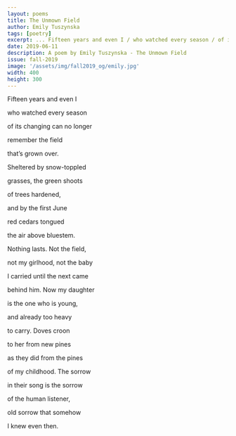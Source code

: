 ```yaml
---
layout: poems
title: The Unmown Field
author: Emily Tuszynska
tags: [poetry]
excerpt: ... Fifteen years and even I / who watched every season / of its changing can no longer / remember the field ...
date: 2019-06-11
description: A poem by Emily Tuszynska - The Unmown Field
issue: fall-2019
image: '/assets/img/fall2019_og/emily.jpg'
width: 400
height: 300
---
```


<div class="stanza">
  <p class="poemline">Fifteen years and even I</p>
  <p class="poemline">who watched every season</p>
  <p class="poemline">of its changing can no longer</p>
  <p class="poemline">remember the field</p>
  <p class="poemline">that’s grown over.</p>
  <p class="poemline">Sheltered by snow-toppled</p>
  <p class="poemline">grasses, the green shoots</p>
  <p class="poemline">of trees hardened,</p>
  <p class="poemline">and by the first June</p>
  <p class="poemline">red cedars tongued</p>
  <p class="poemline">the air above bluestem.</p>
  <p class="poemline">Nothing lasts. Not the field,</p>
  <p class="poemline">not my girlhood, not the baby</p>
  <p class="poemline">I carried until the next came</p>
  <p class="poemline">behind him. Now my daughter</p>
  <p class="poemline">is the one who is young,</p>
  <p class="poemline">and already too heavy</p>
  <p class="poemline">to carry. Doves croon</p>
  <p class="poemline">to her from new pines</p>
  <p class="poemline">as they did from the pines</p>
  <p class="poemline">of my childhood. The sorrow </p>
  <p class="poemline">in their song is the sorrow</p>
  <p class="poemline">of the human listener,</p>
  <p class="poemline">old sorrow that somehow</p>
  <p class="poemline">I knew even then.</p>
</div>
